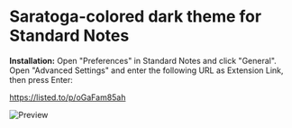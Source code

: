 # Saratoga-colored dark theme for Standard Notes

**Installation:**
Open "Preferences" in Standard Notes and click "General". Open "Advanced Settings" and enter the following URL as Extension Link, then press Enter:

https://listed.to/p/oGaFam85ah

![Preview](https://github.com/Tellervo89/sn-dark-theme-saratoga/blob/main/preview.png "Preview")
